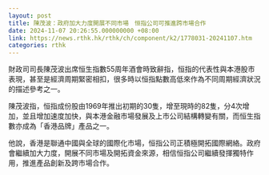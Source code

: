 ```yaml
---
layout: post
title: 陳茂波：政府加大力度開展不同市場　恒指公司可推進跨市場合作
date: 2024-11-07 20:26:55.000000000 +08:00
link: https://news.rthk.hk/rthk/ch/component/k2/1778031-20241107.htm
categories: rthk
---
```


財政司司長陳茂波出席恒生指數55周年酒會時致辭指，恒指的代表性與本港股市表現，甚至是經濟周期緊密相扣，很多時以恒指點數高低來作為不同周期經濟狀況的描述參考之一。

陳茂波指，恒指成份股由1969年推出初期的30隻，增至現時的82隻，分4次增加，並且增加速度加快，與本港金融市場發展及上市公司結構轉變有關，而恒生指數亦成為「香港品牌」產品之一。

他說，香港是聯通中國與全球的國際化市場，恒指公司正積極開拓國際網絡。政府會繼續加大力度，開展不同市場及開拓資金來源，相信恒指公司繼續發揮獨特作用，推進產品創新及跨市場合作。
